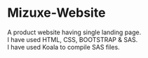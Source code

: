 # Mizuxe-Website
A product website having single landing page. <br />
I have used HTML, CSS, BOOTSTRAP & SAS. <br />
I have used Koala to compile SAS files. <br />
